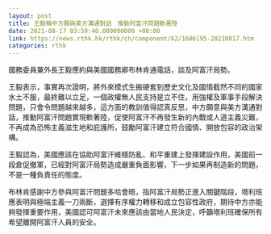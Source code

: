```yaml
---
layout: post
title: 王毅稱中方願與美方溝通對話　推動阿富汗問題軟著陸
date: 2021-08-17 03:59:40.000000000 +08:00
link: https://news.rthk.hk/rthk/ch/component/k2/1606195-20210817.htm
categories: rthk
---
```


國務委員兼外長王毅應約與美國國務卿布林肯通電話，談及阿富汗局勢。

王毅表示，事實再次證明，將外來模式生搬硬套到歷史文化及國情截然不同的國家水土不服，最終難以立足，一個政權無人民支持是立不住，用強權及軍事手段解決問題，只會令問題越來越多，這方面的教訓值得認真反思，中方願意與美方溝通對話，推動阿富汗問題實現軟著陸，促使阿富汗不再發生新的內戰或人道主義災難，不再成為恐怖主義滋生地和庇護所，鼓勵阿富汗建立符合國情、開放包容的政治架構。

王毅認為，美國應該在協助阿富汗維穩防亂、和平重建上發揮建設作用，美國前一段倉促撤軍，已經對阿富汗局勢造成嚴重負面影響，下一步如果再制造新的問題，不是一種負責任的態度。

布林肯感謝中方參與阿富汗問題多哈會晤，指阿富汗局勢正進入關鍵階段，塔利班應表明與極端主義一刀兩斷，選擇有序權力轉移和成立包容性政府，期待中方亦能夠發揮重要作用，美國認可阿富汗未來應該由當地人民決定，呼籲塔利班確保所有希望離開阿富汗人員的安全。
